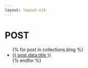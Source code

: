 ```yaml
---
layout: layout.njk
---
```


# POST

<!-- <h1>My blog</h1> -->

<ul>
{% for post in collections.blog %}
  <li><a href="{{ post.url }}">{{ post.data.title }}</a></li>
{% endfor %}
</ul>
